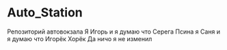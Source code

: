 # Auto_Station
Репозиторий автовокзала
Я Игорь и я думаю что Серега Псина
я Саня и я думаю что Игорёк Хорёк
Да ничо я не изменил
